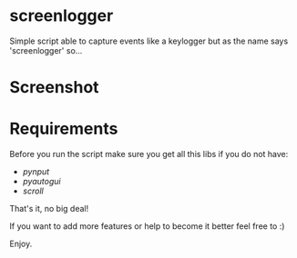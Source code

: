 # screenlogger

Simple script able to capture events like a keylogger but as the name says 'screenlogger' so...

# Screenshot


# Requirements

Before you run the script make sure you get all this libs if you do not have:

- *pynput*
- *pyautogui*
- *scroll*





That's it, no big deal!

If you want to add more features or help to become it  better feel free to :)

Enjoy.
